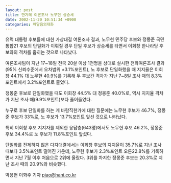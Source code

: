 ```yaml
---
layout: post
title: 한겨레 여론조사 노무현 상승세
date: 2002-11-20 10:51:34 +0900
categories: 깨달음의대화
---
```

유력 대통령 후보들에 대한 가상대결 여론조사 결과, 노무현 민주당 후보와 정몽준 국민통합21 후보의 단일화가 이뤄질 경우 단일 후보가 상승세를 타면서 이회창 한나라당 후보와의 격차를 좁히는 것으로 나타났다.
  

   
여론조사팀이 지난 17~18일 전국 20살 이상 1천명을 상대로 실시한 전화여론조사 결과(95% 신뢰수준에서 오차범위 ±3.1%포인트), 노 후보로 단일화했을 때 지지율은 이회창 44.1% 대 노무현 40.9%를 기록해 두 후보간 격차가 지난 7~8일 조사 때의 8.3%포인트에서 3.2%포인트로 줄었다.
  

  
정몽준 후보로 단일화했을 때도 이회창 44.5% 대 정몽준 40.0%로, 역시 지지율 격차가 지난 조사 때(9.9%포인트)보다 줄어들었다.
  

  
누구로 후보 단일화를 하는 게 바람직한가에 대한 질문에는 노무현 후보가 46.7%, 정몽준 후보가 33%로, 노 후보가 13.7%포인트 앞선 것으로 나타났다.
  

  

  

  
특히 이회창 후보 지지자를 제외한 응답층(643명)에서도 노무현 후보 46.2%, 정몽준 후보 34.4%로 노 후보가 11.8%포인트 앞섰다.
  

  
단일화를 전제하지 않은 다자대결에서는 이회창 후보의 지지율이 35.7%로 지난 조사 때보다 3.5%포인트 떨어진 가운데, 노무현 후보가 2.3%포인트 오른22.8%를 기록하면서 지난 7월 이후 처음으로 2위에 올랐다. 3위를 차지한 정몽준 후보는 20.3%로 지난 조사 때의 20.9%와 비슷했다.
  

  
박용현 이화주 기자 piao@hani.co.kr